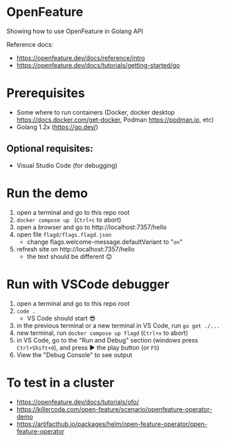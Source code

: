 # OpenFeature

Showing how to use OpenFeature in Golang API

Reference docs:

- https://openfeature.dev/docs/reference/intro
- https://openfeature.dev/docs/tutorials/getting-started/go

# Prerequisites

- Some where to run containers (Docker, docker desktop https://docs.docker.com/get-docker, Podman https://podman.io, etc)
- Golang 1.2x (https://go.dev/)

## Optional requisites:

- Visual Studio Code (for debugging)

# Run the demo

1. open a terminal and go to this repo root
2. `docker compose up ` (`Ctrl+c` to abort)
3. open a browser and go to http://localhost:7357/hello
4. open file `flagd/flags.flagd.json`
   - change flags.welcome-message.defaultVariant to "`on`"
5. refresh site on http://localhost:7357/hello
   - the text should be different 😊

# Run with VSCode debugger

1. open a terminal and go to this repo root
2. `code .`
   - VS Code should start 😎
3. in the previous terminal or a new terminal in VS Code, run `go get ./...`
4. new terminal, run `docker compose up flagd` (`Ctrl+x` to abort)
5. in VS Code, go to the "Run and Debug" section (windows press `Ctrl+Shift+d`), and press ▶️ the play button (or `F5`)
6. View the "Debug Console" to see output

# To test in a cluster

- https://openfeature.dev/docs/tutorials/ofo/
- https://killercoda.com/open-feature/scenario/openfeature-operator-demo
- https://artifacthub.io/packages/helm/open-feature-operator/open-feature-operator
